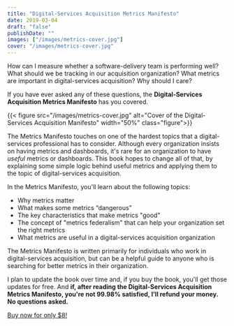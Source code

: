 ```yaml
---
title: "Digital-Services Acquisition Metrics Manifesto"
date: 2019-03-04
draft: "false"
publishDate: ""
images: ["/images/metrics-cover.jpg"]
cover: "/images/metrics-cover.jpg"
---
```


How can I measure whether a software-delivery team is performing well? What should we be tracking in our acquisition organization? What metrics are important in digital-services acquisition? Why should I care?

If you have ever asked any of these questions, the **Digital-Services Acquisition Metrics Manifesto** has you covered.

{{< figure src="/images/metrics-cover.jpg" alt="Cover of the Digital-Services Acquisition Manifesto" width="50%" class="figure">}}

The Metrics Manifesto touches on one of the hardest topics that a digital-services professional has to consider. Although every organization insists on having metrics and dashboards, it's rare for an organization to have _useful_ metrics or dashboards. This book hopes to change all of that, by explaining some simple logic behind useful metrics and applying them to the topic of digital-services acquisition.

In the Metrics Manifesto, you'll learn about the following topics:

* Why metrics matter
* What makes some metrics “dangerous”
* The key characteristics that make metrics "good"
* The concept of "metrics federalism" that can help your organization set the right metrics
* What metrics are useful in a digital-services acquisition organization

The Metrics Manifesto is written primarily for individuals who work in digital-services acquisition, but can be a helpful guide to anyone who is searching for better metrics in their organization.

I plan to update the book over time and, if you buy the book, you'll get those updates for free. And **if, after reading the Digital-Services Acquisition Metrics Manifesto, you're not 99.98% satisfied, I'll refund your money. No questions asked.**

<div class="text-center">
<a class="btn btn-primary btn-lg" href="https://gum.co/Ygua?wanted=true">Buy now for only $8!</a>
</div>
